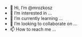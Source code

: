 - 👋 Hi, I’m @mrozkosz
- 👀 I’m interested in ...
- 🌱 I’m currently learning ...
- 💞️ I’m looking to collaborate on ...
- 📫 How to reach me ...

<!---
mrozkosz/mrozkosz is a ✨ special ✨ repository because its `README.md` (this file) appears on your GitHub profile.
You can click the Preview link to take a look at your changes.
--->
